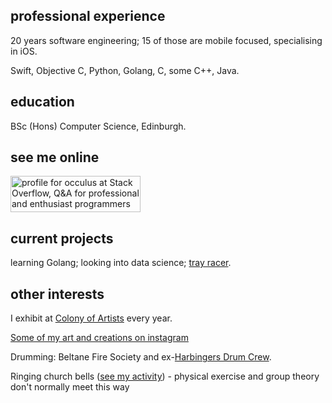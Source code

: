 ## professional experience

20 years software engineering; 15 of those are mobile focused, specialising in iOS.

Swift, Objective C, Python, Golang, C, some C++, Java.

## education

BSc (Hons) Computer Science, Edinburgh.

## see me online

<a href="https://stackoverflow.com/users/348476/occulus"><img src="https://stackoverflow.com/users/flair/348476.png" width="208" height="58" alt="profile for occulus at Stack Overflow, Q&amp;A for professional and enthusiast programmers" title="profile for occulus at Stack Overflow, Q&amp;A for professional and enthusiast programmers"></a>

## current projects

learning Golang; looking into data science; <a href="https://github.com/alexhunsley/tray-racer">tray racer</a>.

## other interests

I exhibit at <a href="https://www.colony-of-artists.com/">Colony of Artists</a> every year.

<a href="https://www.instagram.com/alexhunsleyart">Some of my art and creations on instagram</a>

<p/>

Drumming: Beltane Fire Society and ex-<a href="https://www.harbingersdrumcrew.com/#introduction">Harbingers Drum Crew</a>.

<p/>

Ringing church bells (<a href="https://bb.ringingworld.co.uk/search.php?ringer=hunsley">see my activity</a>) - physical exercise and group theory don't normally meet this way

<p/>

